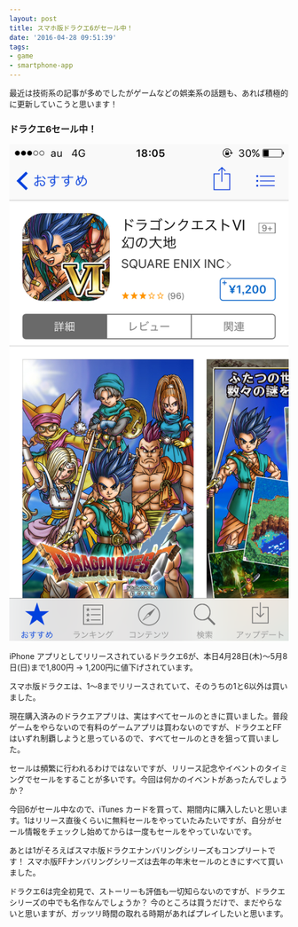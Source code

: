 ```yaml
---
layout: post
title: スマホ版ドラクエ6がセール中！
date: '2016-04-28 09:51:39'
tags:
- game
- smartphone-app
---
```


最近は技術系の記事が多めでしたがゲームなどの娯楽系の話題も、あれば積極的に更新していこうと思います！

### ドラクエ6セール中！
![ドラクエ6](https://raw.githubusercontent.com/noraworld/blog-content/main/dragon-quest-6-on-sale/dq6_app.PNG)

iPhone アプリとしてリリースされているドラクエ6が、本日4月28日(木)〜5月8日(日)まで1,800円 → 1,200円に値下げされています。

スマホ版ドラクエは、1〜8までリリースされていて、そのうちの1と6以外は買いました。

現在購入済みのドラクエアプリは、実はすべてセールのときに買いました。普段ゲームをやらないので有料のゲームアプリは買わないのですが、ドラクエとFFはいずれ制覇しようと思っているので、すべてセールのときを狙って買いました。

セールは頻繁に行われるわけではないですが、リリース記念やイベントのタイミングでセールをすることが多いです。今回は何かのイベントがあったんでしょうか？

今回6がセール中なので、iTunes カードを買って、期間内に購入したいと思います。1はリリース直後くらいに無料セールをやっていたみたいですが、自分がセール情報をチェックし始めてからは一度もセールをやっていないです。

あとは1がそろえばスマホ版ドラクエナンバリングシリーズもコンプリートです！ スマホ版FFナンバリングシリーズは去年の年末セールのときにすべて買いました。

ドラクエ6は完全初見で、ストーリーも評価も一切知らないのですが、ドラクエシリーズの中でも名作なんでしょうか？ 今のところは買うだけで、まだやらないと思いますが、ガッツリ時間の取れる時期があればプレイしたいと思います。
